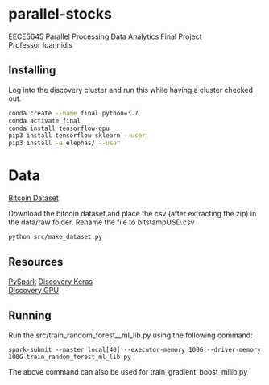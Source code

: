 # parallel-stocks
EECE5645 Parallel Processing Data Analytics Final Project  
Professor Ioannidis

## Installing

Log into the discovery cluster and run this while having a cluster checked out.

``` bash
conda create --name final python=3.7
conda activate final
conda install tensorflow-gpu
pip3 install tensorflow sklearn --user
pip3 install -e elephas/ --user
```

# Data 
[Bitcoin Dataset](https://www.kaggle.com/mczielinski/bitcoin-historical-data)

Download the bitcoin dataset and place the csv (after extracting the zip) in the data/raw folder. Rename the file to bitstampUSD.csv

``` bash
python src/make_dataset.py
```

## Resources

[PySpark](https://spark.apache.org/docs/latest/ml-classification-regression.html#random-forest-regression)
[Discovery Keras](https://github.com/neu-spiral/Discovery-Cluster/wiki/keras)  
[Discovery GPU](https://github.com/neu-spiral/Discovery-Cluster/wiki/batch-mode)

## Running
Run the src/train_random_forest__ml_lib.py using the following command:

```
spark-submit --master local[40] --executor-memory 100G --driver-memory 100G train_random_forest_ml_lib.py
```

The above command can also be used for train_gradient_boost_mllib.py



